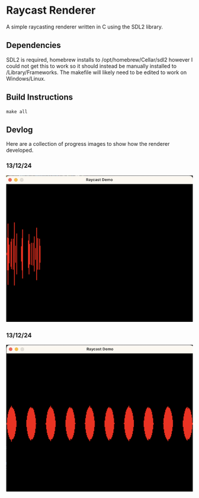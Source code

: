 # Raycast Renderer
A simple raycasting renderer written in C using the SDL2 library.

## Dependencies
SDL2 is required, homebrew installs to /opt/homebrew/Cellar/sdl2 however I could not get this to work so it should instead be manually installed to /Library/Frameworks. The makefile will likely need to be edited to work on Windows/Linux.

## Build Instructions
~~~
make all
~~~

## Devlog
Here are a collection of progress images to show how the renderer developed.

### 13/12/24
![alt-text](./images/13.12.24.png "First attempt at ray-casting")

### 13/12/24
![alt-text](./images/woops.png "Not sure what happened here")

